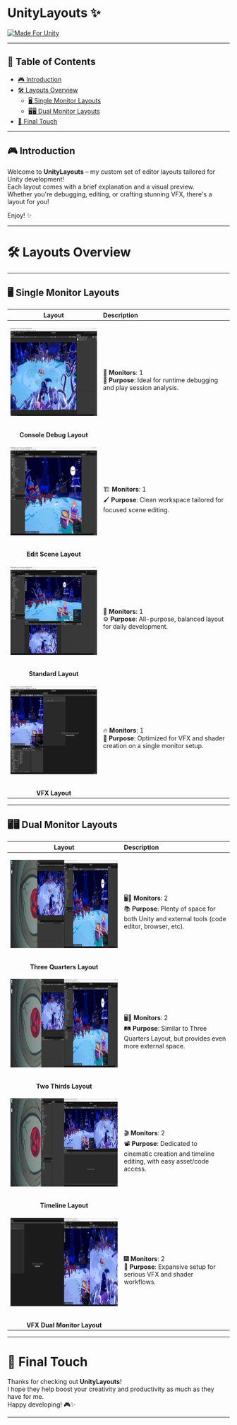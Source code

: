 # UnityLayouts ✨

[![Made For Unity](https://img.shields.io/badge/Made%20for-Unity-FF6C00?style=for-the-badge&logo=unity&logoColor=white)](https://unity.com/)

---

## 📑 Table of Contents
- [🎮 Introduction](#-introduction)
- [🛠️ Layouts Overview](#-layouts-overview)
  - [🖥️ Single Monitor Layouts](#️-single-monitor-layouts)
  - [🖥️🖥️ Dual Monitor Layouts](#️️️-dual-monitor-layouts)
- [🚀 Final Touch](#-final-touch)

---

## 🎮 Introduction

Welcome to **UnityLayouts** – my custom set of editor layouts tailored for Unity development!  
Each layout comes with a brief explanation and a visual preview.  
Whether you're debugging, editing, or crafting stunning VFX, there's a layout for you!

Enjoy! ✨

---

# 🛠️ Layouts Overview

---

## 🖥️ Single Monitor Layouts

| Layout | Description |
|:------:|:-----------|
| <p align="center"><img src="resources/consoledebug.png" alt="Console Debug Layout" height="200px"/></p><br>**Console Debug Layout** | 🎯 **Monitors**: 1<br>🔎 **Purpose**: Ideal for runtime debugging and play session analysis. |
| <p align="center"><img src="resources/editscene.png" alt="Edit Scene Layout" height="200px"/></p><br>**Edit Scene Layout** | 🏗️ **Monitors**: 1<br>🖌️ **Purpose**: Clean workspace tailored for focused scene editing. |
| <p align="center"><img src="resources/standardlayout.png" alt="Standard Layout" height="200px"/></p><br>**Standard Layout** | 🧩 **Monitors**: 1<br>⚙️ **Purpose**: All-purpose, balanced layout for daily development. |
| <p align="center"><img src="resources/vfx.png" alt="VFX Layout" height="200px"/></p><br>**VFX Layout** | 🔥 **Monitors**: 1<br>🎨 **Purpose**: Optimized for VFX and shader creation on a single monitor setup. |

---

## 🖥️🖥️ Dual Monitor Layouts

| Layout | Description |
|:------:|:-----------|
| <p align="center"><img src="resources/threequarters.png" alt="Three Quarters Layout" height="200px"/></p><br>**Three Quarters Layout** | 🖥️📝 **Monitors**: 2<br>📚 **Purpose**: Plenty of space for both Unity and external tools (code editor, browser, etc). |
| <p align="center"><img src="resources/twothirds.png" alt="Two Thirds Layout" height="200px"/></p><br>**Two Thirds Layout** | 🖥️📂 **Monitors**: 2<br>🛤️ **Purpose**: Similar to Three Quarters Layout, but provides even more external space. |
| <p align="center"><img src="resources/timeline.png" alt="Timeline Layout" height="200px"/></p><br>**Timeline Layout** | 🎬 **Monitors**: 2<br>📽️ **Purpose**: Dedicated to cinematic creation and timeline editing, with easy asset/code access. |
| <p align="center"><img src="resources/vfxdualmonitor.png" alt="VFX Dual Monitor Layout" height="200px"/></p><br>**VFX Dual Monitor Layout** | 🎆 **Monitors**: 2<br>🔮 **Purpose**: Expansive setup for serious VFX and shader workflows. |

---

# 🚀 Final Touch

Thanks for checking out **UnityLayouts**!  
I hope they help boost your creativity and productivity as much as they have for me.  
Happy developing! 🎮✨

---